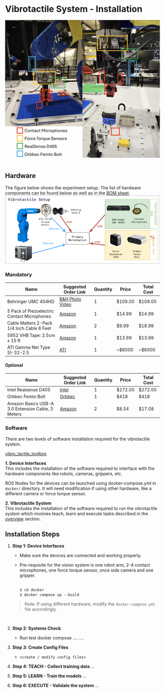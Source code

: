 # Vibrotactile System - Installation

![vbt-setup](../files/vbt/vbt-real_setup.png)

```{contents}
```

## Hardware 

The figure below shows the experiment setup. The list of hardware components can be found below as well as in the [BOM sheet](https://docs.google.com/spreadsheets/d/1p2As_AB7A4FWpQJU8ZtA_rXWKELAA8dq/edit?usp=sharing&ouid=112281614924032477147&rtpof=true&sd=true).
![vbt-setup](../files/vbt/vbt-setup.png)

### Mandatory
| Name | Suggested Order Link | Quantity | Price | Total Cost|
|-------|-------------|-------------|-------------|-------------|
| Behringer UMC 404HD | [B&H Photo Video](https://www.bhphotovideo.com/c/product/1821221-REG/behringer_umc404hd_audiophile_4x4_24_bit_192_khz.html?ap=y&smp=Y) | 1 | $109.00 | $109.00 |
| 5 Pack of Piezoelectric Contact Microphones | [Amazon](https://www.amazon.com/TIMESETL-Microphone-Self-Adhesive-Instrument-Mandolin/dp/B07ZTBVKRD/ref=sr_1_5?crid=1OHNBI7Y4OM4U&dib=eyJ2IjoiMSJ9.-PibDNlinRz79bIpdumGJHAAdW3PdumsNrUWTrBZB4hYry4WdTr78zPfu4ZnYQWFlwNLi0yY8THnebiukewvbaDljZXfaSdQ0njt5TC4QlHQUbw-4_M51b1tVUYlgZl6bLj9okH0wZqaFYOOhAo4upt3WI4d1Tj6ApClqPZNZep-iIMk3dItQ0ypgfMbxqWdPuSmfoJVkW-mXZQSGQE25jBOfYMTwTv_7UsH_2RJuBoABTUdnXDijXNkBa1PxqxMXAsXIjy9HopNVacSJfhPereGmHMmK3gLGBOpPmN7eJc.JVs0GaesD3pa5oN6mlhvDtEM4Jdsj8TEvta9yf8iEBU&dib_tag=se&keywords=contact+microphone&qid=1728404098&sprefix=contact+microphone%2Caps%2C116&sr=8-5) | 1 | $14.99 | $14.99 |
| Cable Matters 2-Pack 1/4 Inch Cable 6 Feet | [Amazon](https://www.amazon.com/Cable-Matters-2-Pack-Straight-Instrument/dp/B073RMQKYG/ref=sr_1_5?crid=3CAXQV30GAW34&dib=eyJ2IjoiMSJ9.Kt4WgCJJxKgRCeq0DAJKS-hNN4erYY2vaNujsRJ79_VO1tDk5Lk_iwploE1cLZ84vf7-BUaTykY2GWsQ-ok3Cxo31LQ-_hUiD-dSBHQGE66CwqGDRkAYst0p9N8vxKShFFfwDUwgWAv5Zr7fwUBfH6WKmorjgqEohj5LpuAUZSFXZHCbsmui-RZapHChPC0qWVZIvvXxeVhLABGOOtuXiKXuITo_nMy1gSxIlrr5y5yHl3O_oRLR_WkkS9XHgQiJUMZWROeesGbWotCmyGCRZQ21p-_ISN1SPshgiikzoZc.UjQgkGwOghuAMmPTfaykA48QvzMRfXTSK0Cc3Xy4KKg&dib_tag=se&keywords=1%2F4%2Bto%2B1%2F4%2Baudio%2Bcable&qid=1728404189&sprefix=1%2F4%2Bto%2B1%2F4%2Baudio%2Bcabl%2Caps%2C112&sr=8-5&th=1) | 2 | $9.99 | $18.98 | 
| 5952 VHB Tape: 2.5cm x 15 ft | [Amazon](https://www.amazon.com/3M-Scotch-5952-VHB-Tape/dp/B01BU7038A/ref=sr_1_5?crid=3H9RB26LUQG7O&dib=eyJ2IjoiMSJ9.Ij13Xm94FJr9PZn3aLfDPpOQpL0kG5guXpqFnrtxxApBgO0D4_uru2Ya49socXCKt5_lS1IyyK-f2AFkj_JdW1nJqTNxcJqE6c0EUpz9_DOc1_U379iAkGnTiFRQaadsdrcnWBLYHFkT-ZXK5OC1fCDohgApHC7BwbDJ-ecp2gXJpj-4Ydpq2VgP8zKaCT-Ue_GTKiRmtjZBTlUEcu3XDjyv7lHTFG1vEs_tZeiESQg.eMBWUCijaoBW8H9EShv5IFQmyg74ExMHGe5X_Q8d4eU&dib_tag=se&keywords=VHB+tape&qid=1710778116&sprefix=vhb+tape%2Caps%2C92&sr=8-5#customerReviews) | 1 | $13.99 | $13.99 |
| ATI Gamma Net Type SI-32-2.5 | [ATI](https://www.ati-ia.com/products/ft/ft_models.aspx?id=Gamma) | 1 | ~$6000 | ~$6000 |

#### Optional
| Name | Suggested Order Link | Quantity | Price | Total Cost|
|-------|-------------|-------------|-------------|-------------|
| Intel Realsense D405 | [Intel](https://store.intelrealsense.com/buy-intel-realsense-depth-camera-d405.html) | 1 | $272.00 | $272.00 |
| Orbbec Femto Bolt | [Orbbec](https://store.orbbec.com/products/femto-bolt) | 1 | $418 | $418 |
| Amazon Basics USB-A 3.0 Extension Cable, 3 Meters | [Amazon](https://www.amazon.com/dp/B00NH12O5I?th=1) | 2 | $8.54 | $17.08 | 


### Software

There are two levels of software installation required for the vibrotactile system.

<a href="https://github.com/cmu-mfi/vibro_tactile_toolbox" class="inline-button"><i class="fab fa-github"></i>vibro_tactile_toolbox</a>

**1. Device Interfaces**\
This includes the installation of the software required to interface with the hardware components like robots, cameras, grippers, etc.

ROS Nodes for the devices can be launched using docker-compose.yml in `docker/` directory. It will need modification if using other hardware, like a different camera or force torque sensor.

**2. Vibrotactile System**\
This includes the installation of the software required to run the vibrotactile system which involves teach, learn and execute tasks described in the [overview](Vibrotactile.md) section.

## Installation Steps

1. **Step 1: Device Interfaces**
    - Make sure the devices are connected and working properly.
    - Pre-requisite for the vision system is one robot arm, 2-4 contact microphones, one force torque sensor, once side camera and one gripper.

        ```shell

        $ cd docker
        $ docker compose up --build

        ```
    > Note: If using different hardware, modify the `docker-compose.yml` file accordingly.
<br>

2. **Step 2: Systems Check**

    - Run test docker compose ....
    ....

3. **Step 3: Create Config Files**

    - `<create / modify config files>`


4. **Step 4: TEACH - Collect training data**
    ...

5. **Step 5: LEARN - Train the models**
    ...

6. **Step 6: EXECUTE - Validate the system**
    ...